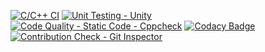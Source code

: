 [![C/C++ CI](https://github.com/UppalaGoutham/M1_ATM-Transaction-Display_APP/actions/workflows/c_build.yml/badge.svg)](https://github.com/UppalaGoutham/M1_ATM-Transaction-Display_APP/actions/workflows/c_build.yml)   [![Unit Testing - Unity](https://github.com/UppalaGoutham/M1_ATM-Transaction-Display_APP/actions/workflows/unity.yml/badge.svg)](https://github.com/UppalaGoutham/M1_ATM-Transaction-Display_APP/actions/workflows/unity.yml)   [![Code Quality - Static Code - Cppcheck](https://github.com/UppalaGoutham/M1_ATM-Transaction-Display_APP/actions/workflows/cppcheck.yml/badge.svg)](https://github.com/UppalaGoutham/M1_ATM-Transaction-Display_APP/actions/workflows/cppcheck.yml)  [![Codacy Badge](https://app.codacy.com/project/badge/Grade/22fbcb13b72b468d896123938c2dc8fd)](https://www.codacy.com/gh/UppalaGoutham/M1_ATM-Transaction-Display_APP/dashboard?utm_source=github.com&amp;utm_medium=referral&amp;utm_content=UppalaGoutham/M1_ATM-Transaction-Display_APP&amp;utm_campaign=Badge_Grade)  [![Contribution Check - Git Inspector](https://github.com/UppalaGoutham/M1_ATM-Transaction-Display_APP/actions/workflows/gitinspector.yml/badge.svg)](https://github.com/UppalaGoutham/M1_ATM-Transaction-Display_APP/actions/workflows/gitinspector.yml)
